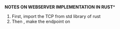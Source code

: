 ************NOTES ON WEBSERVER IMPLEMENTATION IN RUST*************

1) First, import the TCP from std library of rust
2) Then , make the endpoint on